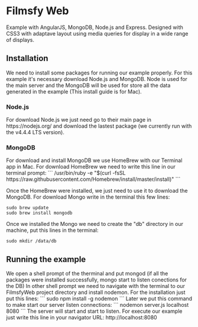 # Filmsfy Web
Example with AngularJS, MongoDB, Node.js and Express.
Designed with CSS3 with adaptave layout using media queries for display in a wide range of displays.
<h2>Installation</h2>
We need to install some packages for running our example properly.
For this example it's necessary download Node.js and MongoDB. Node is used for the main server and the MongoDB will be used for store all the data generated in the example (This install guide is for Mac).
<h3>Node.js</h3>
For download Node.js we just need go to their main page in https://nodejs.org/ and download the lastest package (we currently run with the v4.4.4 LTS version).
<h3>MongoDB</h3>
For download and install MongoDB we use HomeBrew with our Terminal app in Mac.
For download HomeBrew we need to write this line in our terminal prompt:
```
/usr/bin/ruby -e "$(curl -fsSL https://raw.githubusercontent.com/Homebrew/install/master/install)"
```

Once the HomeBrew were installed, we just need to use it to download the MongoDB.
For download Mongo write in the terminal this few lines:
```
sudo brew update
sudo brew install mongodb
```

Once we installed the Mongo we need to create the "db" directory in our machine, put this lines in the terminal:
```
sudo mkdir /data/db
```

<h2>Running the example</h2>
We open a shell prompt of the therminal and put mongod (if all the packages were installed successfully, mongo start to listen conections for the DB)
In other shell prompt we need to navigate with the terminal to our FilmsfyWeb project directory and install nodemon.
For the installation just put this lines:
```
sudo npm install -g nodemon
```
Later we put this command to make start our server listen connections:
```
nodemon server.js localhost 8080
```
The server will start and start to listen.
For execute our example just write this line in your navigator URL: http://localhost:8080
